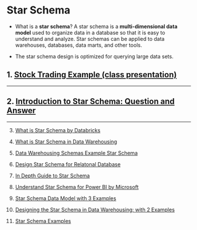 # Star Schema

* What is a **star schema**? A star schema is a 
**multi-dimensional data model** used to organize 
data in a database so that it is easy to understand 
and analyze. Star schemas can be applied to data 
warehouses, databases, data marts, and other tools. 

* The star schema design is optimized for querying 
large data sets.


## 1. [Stock Trading Example (class presentation)](./star_schema_a_hands_on_approach_to_modeling.adoc.pdf)

------

## 2. [Introduction to Star Schema: Question and Answer](./star_schema_question_and_answer.md)


-----

3. [What is Star Schema by Databricks](./what_is_star_schema_by_Databricks.pdf)

4. [What is Star Schema in Data Warehousing](./what_is_star_schema_in_Data_Warehousing.pdf)

5. [Data Warehousing Schemas Example Star Schema](./data_warehousing_schemas_example_Star_Schema_Snowflake_Schema.pdf)

6. [Design Star Schema for Relatonal Database](./design_star_schema_for_relatonal_database.pdf)

7. [In Depth Guide to Star Schema](./in_depth_guide_to_Star_Schema_in_Data_Warehouse_Modeling.pdf)

8. [Understand Star Schema for Power BI by Microsoft](./understand_star_schema_and_the_importance_for_power_BI_by_Microsoft.pdf)

9. [Star Schema Data Model with 3 Examples](./what_is_the_Star_Schema_Data_Model_An_Explanation_with_3_Examples.pdf)

10. [Designing the Star Schema in Data Warehousing: with 2 Examples](https://www.geeksforgeeks.org/designing-the-star-schema-in-data-warehousing/)

11. [Star Schema Examples](./examples)
